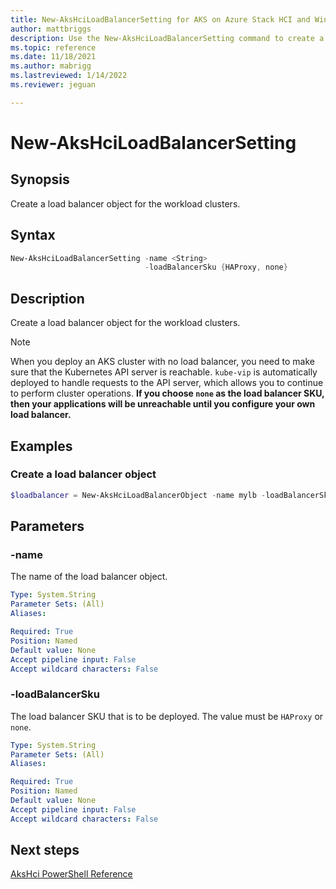 ```yaml
---
title: New-AksHciLoadBalancerSetting for AKS on Azure Stack HCI and Windows Server
author: mattbriggs
description: Use the New-AksHciLoadBalancerSetting command to create a load balancer in AKS on Azure Stack HCI and Windows Server.
ms.topic: reference
ms.date: 11/18/2021
ms.author: mabrigg 
ms.lastreviewed: 1/14/2022
ms.reviewer: jeguan

---
```


# New-AksHciLoadBalancerSetting

## Synopsis
Create a load balancer object for the workload clusters.

## Syntax
```powershell
New-AksHciLoadBalancerSetting -name <String>
                              -loadBalancerSku {HAProxy, none}
```

## Description
Create a load balancer object for the workload clusters.

> [!NOTE]
> When you deploy an AKS cluster with no load balancer, you need to make sure that the Kubernetes API server is reachable. `kube-vip` is automatically deployed to handle requests to the API server, which allows you to continue to perform cluster operations. **If you choose `none` as the load balancer SKU, then your applications will be unreachable until you configure your own load balancer.**

## Examples

### Create a load balancer object

```powershell
$loadbalancer = New-AksHciLoadBalancerObject -name mylb -loadBalancerSku none
```

## Parameters

### -name
The name of the load balancer object.

```yaml
Type: System.String
Parameter Sets: (All)
Aliases:

Required: True
Position: Named
Default value: None
Accept pipeline input: False
Accept wildcard characters: False
```

### -loadBalancerSku
The load balancer SKU that is to be deployed. The value must be `HAProxy` or `none`.

```yaml
Type: System.String
Parameter Sets: (All)
Aliases:

Required: True
Position: Named
Default value: None
Accept pipeline input: False
Accept wildcard characters: False
```

## Next steps

[AksHci PowerShell Reference](index.md)